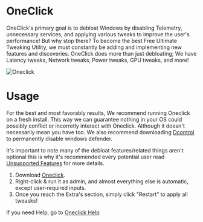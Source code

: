 # OneClick 
OneClick's primary goal is to debloat Windows by disabling Telemetry, unnecessary services, and applying various tweaks to improve the user's performance! But why stop there? To become the best Free Ultimate Tweaking Utility, we must constantly be adding and implementing new features and discoveries. OneClick does more than just debloating; We have Latency tweaks, Network tweaks, Power tweaks, GPU tweaks, and more!

![Oneclick](https://github.com/QuakedK/Oneclick/assets/124531365/a058ad27-6c3c-401d-911b-700421056cfb)

# Usage
For the best and most favorably results, We recommend running Oneclick on a fresh install. This way we can guarantee nothing in your OS could possibly conflict or incorretly interact with Oneclick. 
Although it doesn't necessarily mean you have too. We also recommend downloading [Dcontrol](https://www.sordum.org/9480/defender-control-v2-1/) to permanently disable windows defender.

It's important to note many of the debloat features/related things aren't optional this is why it's recommended every potential user read
[Unsupported Features](https://github.com/QuakedK/Oneclick/blob/main/Unsupported%20Features.md) for more details.

1. Download [Oneclick](https://github.com/QuakedK/Oneclick/releases/download/optimizer/Oneclick-V6.7.bat).
2. Right-click & run it as admin, and almost everything else is automatic, except user-required inputs.
3. Once you reach the Extra's section, simply click "Restart" to apply all tweasks!

If you need Help, go to [Oneclick Help](https://github.com/QuakedK/Oneclick/blob/main/Oneclick%20Help.md)
